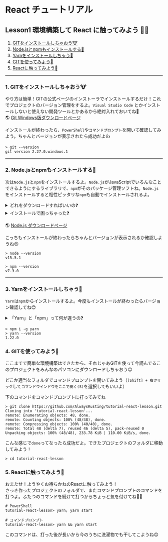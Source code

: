 # React チュートリアル

## Lesson1 環境構築して React に触ってみよう 🐰🥕

1. [GITをインストールしちゃおう🐮](#1.%20GITをインストールしちゃおう🐮)
2. [Node.jsとnpmもインストールする🐷](#2.%20Node.jsとnpmもインストールする🐷)
3. [Yarnをインストールしちゃう🐴](#3.%20Yarnをインストールしちゃう🐴)
4. [GITを使ってみよう🐶](#4.%20GITを使ってみよう🐶)
5. [Reactに触ってみよう🐰](#5.%20Reactに触ってみよう🐰)

---

### 1. GITをインストールしちゃおう🐮

やり方は簡単！GITの公式ページのインストーラでインストールするだけ！これでプロジェクトのバージョン管理をするよ。`Visual Studio Code` とかインストールしないと使えない開発ツールとかあるから絶対入れておいてね🎵  
🌎 [Git Windows版ダウンロードページ](https://git-scm.com/download/win)  

インストールが終わったら、`PowerShell`や`コマンドプロンプト`を開いて確認してみよう。ちゃんとバージョンが表示されたら成功だよ👍

```console
> git --version
git version 2.27.0.windows.1
```

---

### 2. Node.jsとnpmもインストールする🐷

次は`Node.js`と`npm`をインストールするよ。`Node.js`がJavaScriptでいろんなことできるようにするライブラリで、`npm`がそのパッケージ管理ソフトね。`Node.js`をインストールすると相性ピッタリな`npm`も自動でインストールされるよ。  
<details>
<summary>どれをダウンロードすればいいの❓</summary>
✔ インストールするものは「最新版」で大丈夫だよ。きっとみんなが勉強してる間に「最新版」が「安定板」になっちゃうからね。まずは気にしないでインストールしてみよう🐷
</details>  
<details>
<summary>インストールで困っちゃった❓</summary>
✔ Node.jsをインストールするときのダイアログは全部そのままOKでいいよ。必要なものができたらあとでインストールできるから、まずはシンプルにインストールしちゃお🐷
</details>  
  
🌎 [Node.js ダウンロードページ](https://nodejs.org/ja/)  
  
こっちもインストールが終わったらちゃんとバージョンが表示されるか確認しようね😉  
  
```console
> node --version
v15.5.1

> npm --version
v7.3.0
```

---

### 3. Yarnをインストールしちゃう🐴

`Yarn`は`npm`からインストールするよ。今度もインストールが終わったらバージョン確認してね😊  
<details>
<summary>「Yarn」と「npm」って何が違うの❓</summary>
✔ 「Yarn」も「npm」もどっちも「node.js」の「パッケージマネージャ」と呼ばれるものなんだ。同じような機能を持ってるんだけど「Yarn」のが速かったりコマンドが簡単だったりするアドバンテージがあるよ🐴
</details>  

```console
> npm i -g yarn
> yarn --version
1.22.0
```

### 4. GITを使ってみよう🐶

ここまでで簡単な環境構築はできたから、それじゃあGITを使って今読んでるこのプロジェクトをみんなのパソコンにダウンロードしちゃおう😊

どこか適当なフォルダでコマンドプロンプトを開いてみよう（`[Shift] + 右クリック`して`コマンドウインドウをここで開く(S)`を選択してもいいよ）

下のコマンドをコマンドプロンプトに打ってみてね

```console
> git clone https://github.com/AlwaysRusting/tutorial-react-lesson.git
Cloning into 'tutorial-react-lesson'...
remote: Enumerating objects: 48, done.
remote: Counting objects: 100% (48/48), done.
remote: Compressing objects: 100% (40/40), done.
remote: Total 48 (delta 7), reused 46 (delta 5), pack-reused 0
Unpacking objects: 100% (48/48), 233.78 KiB | 110.00 KiB/s, done.
```

こんな感じで`done`ってなったら成功だよ。できたプロジェクトのフォルダに移動してみよう！

```console
> cd tutorial-react-lesson
```

### 5. Reactに触ってみよう🐰

おまたせ！ようやくお待ちかねのReactに触ってみよう！  
さっき作ったプロジェクトのフォルダで、またコマンドプロンプトのコマンドを打つよ。ふたつのコマンドを続けて打つからちょっと気を付けてね🐰🥦

```console
# PowerShell
tutorial-react-lesson> yarn; yarn start
```

```console
# コマンドプロンプト
tutorial-react-lesson> yarn && yarn start
```

このコマンドは、打った後が長いから今のうちに洗濯物でも干してこようね😊
